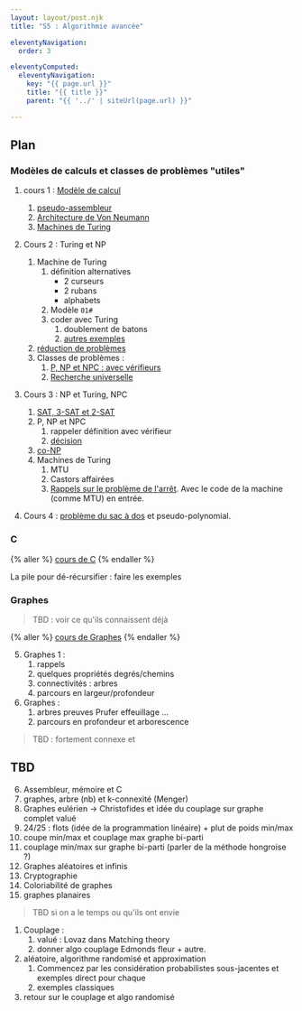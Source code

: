 ```yaml
---
layout: layout/post.njk 
title: "S5 : Algorithmie avancée"

eleventyNavigation:
  order: 3

eleventyComputed:
  eleventyNavigation:
    key: "{{ page.url }}"
    title: "{{ title }}"
    parent: "{{ '../' | siteUrl(page.url) }}"

---
```


## Plan

### Modèles de calculs et classes de problèmes "utiles"

1. cours 1 : [Modèle de calcul](/cours/algorithmie/#modèle-calculs)
   1. [pseudo-assembleur](/cours/algorithmie/exécuter-code/pseudo-assembleur/)
   2. [Architecture de Von Neumann](/cours/algorithmie/exécuter-code/von-neumann/)
   3. [Machines de Turing](/cours/algorithmie/machine-turing/)
2. Cours 2 : Turing et NP
   1. Machine de Turing
      1. définition alternatives
         - 2 curseurs
         - 2 rubans
         - alphabets
      2. Modèle `01#`
      3. coder avec Turing
         1. doublement de batons
         2. [autres exemples](https://courses.cs.washington.edu/courses/cse431/14sp/scribes/lec3.pdf)
   2. [réduction de problèmes](/cours/algorithmie/problème-réduction/)
   3. Classes de problèmes :
      1. [P, NP et NPC : avec vérifieurs](/cours/algorithmie/problèmes-NP/)
      2. [Recherche universelle](/cours/algorithmie/recherche-universelle/)
3. Cours 3 : NP et Turing, NPC
   1. [SAT, 3-SAT et 2-SAT](/cours/algorithmie/problème-SAT/)
   2. P, NP et NPC
      1. rappeler définition avec vérifieur
      2. [décision](/cours/algorithmie/décision-problèmes/)
   3. [co-NP](/cours/algorithmie/décision-problèmes/co-NP/)
   4. Machines de Turing
      1. MTU
      2. Castors affairées
      3. [Rappels sur le problème de l'arrêt](/cours/algorithmie/bases-théoriques/arrêt-rice/). Avec le code de la machine (comme MTU) en entrée.

4. Cours 4 : [problème du sac à dos](/cours/algorithmie/problème-sac-à-dos/) et pseudo-polynomial.

### C

{% aller %}
[cours de C](/cours/système/langage-c/)
{% endaller %}

La pile pour dé-récursifier : faire les exemples

### Graphes

> TBD : voir ce qu'ils connaissent déjà

{% aller %}
[cours de Graphes](/cours/graphes/)
{% endaller %}

5. Graphes 1 :
   1. rappels
   2. quelques propriétés degrés/chemins
   3. connectivités : arbres
   4. parcours en largeur/profondeur
6. Graphes :
   1. arbres preuves Prufer effeuillage ...
   2. parcours en profondeur et arborescence

> TBD : fortement connexe et
> 
## TBD

6.  Assembleur, mémoire et C
7.  graphes, arbre (nb) et k-connexité (Menger)
8.  Graphes eulérien -> Christofides et idée du couplage sur graphe complet valué
9.  24/25 : flots (idée de la programmation linéaire) + plut de poids min/max
10. coupe min/max et couplage max graphe bi-parti
11. couplage min/max sur graphe bi-parti (parler de la méthode hongroise ?)
12. Graphes aléatoires et infinis
13. Cryptographie
14. Coloriabilité de graphes
15. graphes planaires

> TBD si on a le temps ou qu'ils ont envie

1. Couplage :
    1. valué : Lovaz dans Matching theory
    2. donner algo couplage Edmonds fleur + autre.
2. aléatoire, algorithme randomisé et approximation
    1. Commencez par les considération probabilistes sous-jacentes et exemples direct pour chaque
    2. exemples classiques
3. retour sur le couplage et algo randomisé
